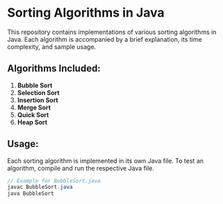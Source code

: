 # Sorting Algorithms in Java

This repository contains implementations of various sorting algorithms in Java. Each algorithm is accompanied by a brief explanation, its time complexity, and sample usage.

## Algorithms Included:

1. **Bubble Sort**
2. **Selection Sort**
3. **Insertion Sort**
4. **Merge Sort**
5. **Quick Sort**
6. **Heap Sort**

## Usage:

Each sorting algorithm is implemented in its own Java file. To test an algorithm, compile and run the respective Java file.

```java
// Example for BubbleSort.java
javac BubbleSort.java
java BubbleSort
